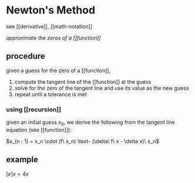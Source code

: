 # Newton's Method

see [[derivative]], [[math-notation]]

_approximate the zeros of a [[function]]_

## procedure

given a guess for the zero of a [[function]],

1. compute the tangent line of the [[function]] at the guess
2. solve for the zero of the tangent line and use its value as the new guess
3. repeat until a tolerance is met

### using [[recursion]]

given an initial guess $x_0$, we derive the following from the tangent line equation (see [[function]]):

$x_{n : 1} = x_n \cdot (f\ x_n) \text- (\delta\ f\ x - \delta x)\ x_n$

## example

$[e]x = 4x$
